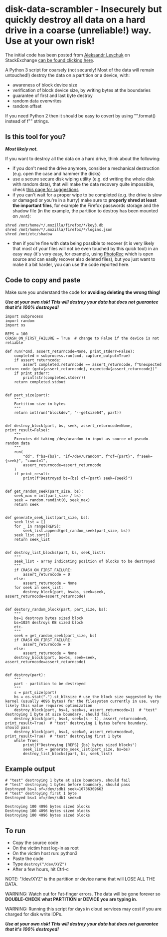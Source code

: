 #  disk-data-scrambler - Insecurely but quickly destroy all data on a hard drive in a coarse (unreliable!) way. Use at your own risk!

The initial code has been posted from [Aleksandr Levchuk](https://serverfault.com/users/58336/aleksandr-levchuk) on StackExchange [can be found clicking here](https://serverfault.com/a/1001381).

A Python 3 script for coarsely (not securely! Most of the data will remain untouched!) destroy the data on a partition or a device, with:

* awareness of block device size
* verification of block device size, by writing bytes at the boundaries
* guarantee of first and last byte destroy
* random data overwrites
* random offset

If you need Python 2 then it should be easy to covert by using "".format() instead of f"" strings.

## Is this tool for you?

***Most likely not.***

If you want to destroy all the data on a hard drive, think about the following:

* if you don't need the drive anymore, consider a mechanical destruction (e.g. open the case and hammer the disks)
* use a secure secure disk wiping utility (e.g. dd writing the whole disk with random data), that will make the data recovery quite impossible, check [this page for suggestions](https://wiki.archlinux.org/title/Securely_wipe_disk)
* if you can't wait for a proper wipe to be completed (e.g. the drive is slow or damaged or you're in a hurry) make sure to **properly shred at least the important files**, for example the Firefox passwords storage and the shadow file (in the example, the partition to destroy has been mounted on `/mnt`):

```
shred /mnt/home/*/.mozilla/firefox/*/key3.db
shred /mnt/home/*/.mozilla/firefox/*/logins.json
shred /mnt/etc/shadow
```

* then if you're fine with data being possible to recover (it is very likely that most of your files will not be even touched by this quick tool) in an easy way (it's very easy, for example, using [PhotoRec](https://www.cgsecurity.org/wiki/PhotoRec) which is open source and can easily recover also deleted files), but you just want to make it a bit harder, you can use the code reported here.


## Code to copy and paste

Make sure you understand the code for **avoiding deleting the wrong thing!**

***Use at your own risk! This will destroy your data but does not guarantee that it's 100% destroyed!***

```
import subprocess
import random
import os

REPS = 100
CRASH_ON_FIRST_FAILURE = True  # change to False if the device is not reliable

def run(*cmd, assert_returncode=None, print_stderr=False):
    completed = subprocess.run(cmd, capture_output=True)
    if assert_returncode:
        assert completed.returncode == assert_returncode, f"Unexpected return code (got={assert_returncode}, expected={assert_returncode})"
    if print_stderr:
        print(str(completed.stderr))
    return completed.stdout


def part_size(part):
    """
    Partition size in bytes
    """
    return int(run("blockdev", "--getsize64", part))


def destroy_block(part, bs, seek, assert_returncode=None, print_result=False):
    """
    Executes dd taking /dev/urandom in input as source of pseudo-random data
    """
    run(
        "dd", f"bs={bs}", "if=/dev/urandom", f"of={part}", f"seek={seek}", "count=1",
        assert_returncode=assert_returncode
    )
    if print_result:
        print(f"Destroyed bs={bs} of={part} seek={seek}")


def get_random_seek(part_size, bs):
    seek_max = int(part_size / bs)
    seek = random.randint(0, seek_max)
    return seek


def generate_seek_list(part_size, bs):
    seek_list = []
    for _ in range(REPS):
        seek_list.append(get_random_seek(part_size, bs))
    seek_list.sort()
    return seek_list


def destroy_list_blocks(part, bs, seek_list):
    """
    seek_list - array indicating position of blocks to be destroyed
    """
    if CRASH_ON_FIRST_FAILURE:
        assert_returncode = 0
    else:
        assert_returncode = None
    for seek in seek_list:
        destroy_block(part, bs=bs, seek=seek, assert_returncode=assert_returncode)


def destory_random_block(part, part_size, bs):
    """
    bs=1 destroys bytes sized block
    bs=1024 destroys KB sized block
    etc.
    """
    seek = get_random_seek(part_size, bs)
    if CRASH_ON_FIRST_FAILURE:
        assert_returncode = 0
    else:
        assert_returncode = None
    destroy_block(part, bs=bs, seek=seek, assert_returncode=assert_returncode)


def destroy(part):
    """
    part - partition to be destroyed
    """
    s = part_size(part)
    bs = os.stat(".").st_blksize # use the block size suggested by the kernel (usually 4096 bytes) for the filesystem currently in use, very likely this value requires optimization
    destroy_block(part, bs=1, seek=s, assert_returncode=1)  # "test" destroying 1 byte at size boundary, should fail
    destroy_block(part, bs=1, seek=(s - 1), assert_returncode=0, print_result=True)  # "test" destroying 1 bytes before boundary, should pass
    destroy_block(part, bs=1, seek=0, assert_returncode=0, print_result=True)  # "test" destroying first 1 byte
    while True:
        print(f"Destroying {REPS} {bs} bytes sized blocks")
        seek_list = generate_seek_list(part_size, bs=bs)
        destroy_list_blocks(part, bs, seek_list)

```


## Example output

```
# "test" destroying 1 byte at size boundary, should fail
# "test" destroying 1 bytes before boundary, should pass
Destroyed bs=1 of=/dev/sdb1 seek=10736369663
# "test" destroying first 1 byte
Destroyed bs=1 of=/dev/sdb1 seek=0

Destroying 100 4096 bytes sized blocks
Destroying 100 4096 bytes sized blocks
Destroying 100 4096 bytes sized blocks

```


## To run

* Copy the source code
* On the victim host log-in as root
* On the victim host run: python3
* Paste the code
* Type `destroy("/dev/XYZ")`
* After a few hours, hit Ctrl-c

NOTE: "/dev/XYZ" is the partition or device name that will LOSE ALL THE DATA.

WARNING: Watch out for Fat-finger errors. The data will be gone forever so **DOUBLE-CHECK what PARTITION or DEVICE you are typing in**.

WARNING: Running this script for days in cloud services may cost if you are charged for disk write IOPs.

***Use at your own risk! This will destroy your data but does not guarantee that it's 100% destroyed!***


